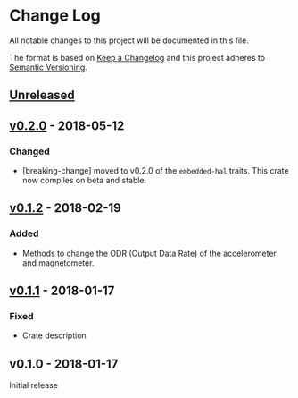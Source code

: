 # Change Log

All notable changes to this project will be documented in this file.

The format is based on [Keep a Changelog](http://keepachangelog.com/)
and this project adheres to [Semantic Versioning](http://semver.org/).

## [Unreleased]

## [v0.2.0] - 2018-05-12

### Changed

- [breaking-change] moved to v0.2.0 of the `embedded-hal` traits. This crate now compiles on beta
  and stable.

## [v0.1.2] - 2018-02-19

### Added

- Methods to change the ODR (Output Data Rate) of the accelerometer and magnetometer.

## [v0.1.1] - 2018-01-17

### Fixed

- Crate description

## v0.1.0 - 2018-01-17

Initial release

[Unreleased]: https://github.com/japaric/lsm303dlhc/compare/v0.2.0...HEAD
[v0.2.0]: https://github.com/japaric/lsm303dlhc/compare/v0.1.2...v0.2.0
[v0.1.2]: https://github.com/japaric/lsm303dlhc/compare/v0.1.1...v0.1.2
[v0.1.1]: https://github.com/japaric/lsm303dlhc/compare/v0.1.0...v0.1.1
